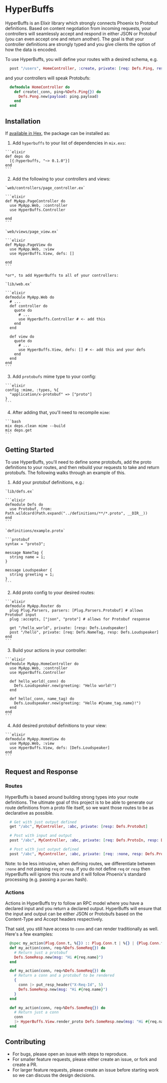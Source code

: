 # HyperBuffs

HyperBuffs is an Elixir library which strongly connects Phoenix to Protobuf definitions. Based on content negotiation from incoming requests, your controllers will seamlessly accept and respond in either JSON or Protobuf (you can even accept one and return another). The goal is that your controller definitions are strongly typed and you give clients the option of how the data is encoded.

To use HyperBuffs, you will define your routes with a desired schema, e.g.

```elixir
  post "/users", HomeController, :create, private: [req: Defs.Ping, resp: Defs.Pong]
```

and your controllers will speak Protobufs:

```elixir
  defmodule HomeController do
    def create(_conn, ping=%Defs.Ping{}) do
      Defs.Pong.new(payload: ping.payload)
    end
  end
```

## Installation

If [available in Hex](https://hex.pm/docs/publish), the package can be installed as:

  1. Add `hyperbuffs` to your list of dependencies in `mix.exs`:

    ```elixir
    def deps do
      [{:hyperbuffs, "~> 0.1.0"}]
    end
    ```

  2. Add the following to your controllers and views:

    `web/controllers/page_controller.ex`

    ```elixir
    def MyApp.PageController do
      use MyApp.Web, :controller
      use HyperBuffs.Controller

    end
    ```

    `web/views/page_view.ex`

    ```elixir
    def MyApp.PageView do
      use MyApp.Web, :view
      use HyperBuffs.View, defs: []

    end
    ```

    *or*, to add HyperBuffs to all of your controllers:

    `lib/web.ex`

    ```elixir
    defmodule MyApp.Web do
      # ...
      def controller do
        quote do
          # ...
          use HyperBuffs.Controller # <- add this
        end
      end

      def view do
        quote do
          # ...
          use HyperBuffs.View, defs: [] # <- add this and your defs
        end
      end
    end
    ```

  3. Add `protobufs` mime type to your config:

    ```elixir
    config :mime, :types, %{
      "application/x-protobuf" => ["proto"]
    }
    ```

  4. After adding that, you'll need to recompile `mime`:

    ```bash
    mix deps.clean mime --build
    mix deps.get
    ```

## Getting Started

To use HyperBuffs, you'll need to define some protobufs, add the proto definitions to your routes, and then rebuild your requests to take and return protobufs. The following walks through an example of this.

  1. Add your protobuf definitions, e.g.:

    `lib/defs.ex`

    ```elixir
    defmodule Defs do
      use Protobuf, from: Path.wildcard(Path.expand("../definitions/**/*.proto", __DIR__))
    end
    ```

    `definitions/example.proto`

    ```protobuf
    syntax = "proto3";

    message NameTag {
      string name = 1;
    }

    message Loudspeaker {
      string greeting = 1;
    }
    ```

  2. Add proto config to your desired routes:

    ```elixir
    defmodule MyApp.Router do
      plug Plug.Parsers, parsers: [Plug.Parsers.Protobuf] # allows Protobuf input
      plug :accepts, ["json", "proto"] # allows for Protobuf response

      get "/hello_world", private: [resp: Defs.Loudspeaker]
      post "/hello", private: [req: Defs.NameTag, resp: Defs.Loudspeaker]
    end
    ```

  3. Build your actions in your controller:

    ```elixir
    defmodule MyApp.HomeController do
      use MyApp.Web, :controller
      use HyperBuffs.Controller

      def hello_world(_conn) do
        Defs.Loudspeaker.new(greeting: "Hello world!")
      end

      def hello(_conn, name_tag) do
        Defs.Loudspeaker.new(greeting: "Hello #{name_tag.name}!")
      end
    end
    ```

  4. Add desired protobuf definitions to your view:

    ```elixir
    defmodule MyApp.HomeView do
      use MyApp.Web, :view
      use HyperBuffs.View, defs: [Defs.Loudspeaker]
    end
    ```

## Request and Response

### Routes

HyperBuffs is based around building strong types into your route definitions. The ultimate goal of this project is to be able to generate our route definitions from a proto file itself, so we want those routes to be as declarative as possible.

```elixir
  # Get with just output defined
  get "/abc", MyController, :abc, private: [resp: Defs.ProtoOut]

  # Post with input and output
  post "/abc", MyController, :abc, private: [req: Defs.ProtoIn, resp: Defs.ProtoOut]

  # Post with just output defined
  post "/abc", MyController, :abc, private: [req: :none, resp: Defs.ProtoOut]
```

Note: to be less intrusive, when defining routes, we differentiate between `:none` and not passing `req` or `resp`. If you do not define `req` or `resp` then HyperBuffs will ignore this route and it will follow Phoenix's standard processing (e.g. passing a `params` hash).

### Actions

Actions in HyperBuffs try to follow an RPC model where you have a declared input and you return a declared output. HyperBuffs will ensure that the input and output can be either JSON or Protobufs based on the Content-Type and Accept headers respectively.

That said, you still have access to `conn` and can render traditionally as well. Here's a few examples:

```elixir
  @spec my_action(Plug.Conn.t, %{}) :: Plug.Conn.t | %{} | {Plug.Conn.t, %{}}
  def my_action(conn, req=%Defs.SomeReq{}) do
    # Return just a protobuf
    Defs.SomeResp.new(msg: "Hi #{req.name}")
  end

  def my_action(conn, req=%Defs.SomeReq{}) do
    # Return a conn and a protobuf to be rendered
    {
      conn |> put_resp_header("X-Req-Id", 5)
      Defs.SomeResp.new(msg: "Hi #{req.name}")
    }
  end

  def my_action(conn, req=%Defs.SomeReq{}) do
    # Return just a conn
    conn
    |> HyperBuffs.View.render_proto Defs.SomeResp.new(msg: "Hi #{req.name}")
  end
```

## Contributing

 * For bugs, please open an issue with steps to reproduce.
 * For smaller feature requests, please either create an issue, or fork and create a PR.
 * For larger feature requests, please create an issue before starting work so we can discuss the design decisions.

